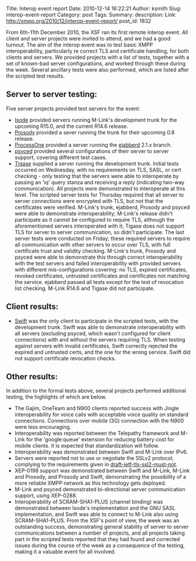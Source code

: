Title: Interop event report
Date: 2010-12-14 16:22:21
Author: ksmith
Slug: interop-event-report
Category: post
Tags: 
Summary: description:
Link: http://xmpp.org/2010/12/interop-event-report/
post_id: 1832

<!--The XSF has just finished its first remote interop event, testing basic XMPP interoperability, particularly re correct TLS and certificate handling, for both clients and servers. Projects were provided with a list of tests, together with a set of known-bad server configurations, and worked through these. The week was an outstanding success.-->


From 6th-11th December 2010, the XSF ran its first remote interop event. All client and server projects were invited to attend, and we had a good turnout. The aim of the interop event was to test basic XMPP interoperability, particularly re correct TLS and certificate handling, for both clients and servers. We provided projects with a list of tests, together with a set of known-bad server configurations, and worked through these during the week. Several ancillary tests were also performed, which are listed after the scripted test results.

## Server to server testing:

Five server projects provided test servers for the event:

* [Isode](http://www.isode.com/products/m-link.html) provided servers running M-Link's development trunk for the upcoming R15.0, and the current R14.6 release.
* [Prosody](http://prosody.im/) provided a sever running the trunk for their upcoming 0.8 release.
* [ProcessOne](http://www.process-one.net/) provided a server running the [ejabberd](http://www.ejabberd.im/) 2.1.x branch.
* [psyced](http://www.psyced.org/) provided several configurations of their server to server support, covering different test cases.
* [Tigase](http://www.tigase.org) supplied a server running the development trunk.
Initial tests occurred on Wednesday, with no requirements on TLS, SASL, or cert checking - only testing that the servers were able to interoperate by passing an 'iq' query stanza and receiving a reply (indicating two-way communication). All projects were demonstrated to interoperate at this level. The scripted server tests for Thursday required that all server to server connections were encrypted with TLS, but not that the certificates were verified. M-Link's trunk, ejabberd, Prosody and psyced were able to demonstrate interoperability; M-Link's release didn't participate as it cannot be configured to require TLS, although the aforementioned servers interoperated with it; Tigase does not support TLS for server to server communication, so didn't participate. The last server tests were conducted on Friday; these required servers to require all communication with other servers to occur over TLS, with full certificate trust and validity checking. M-Link's trunk, Prosody and psyced were able to demonstrate this through correct interoperability with the test servers and failed interoperability with provided servers with different mis-configurations covering: no TLS, expired certificates, revoked certificates, untrusted certificates and certificates not matching the service. ejabberd passed all tests except for the test of revocation list checking. M-Link R14.6 and Tigase did not participate.

## Client results:

* [Swift](http://swift.im) was the only client to participate in the scripted tests, with the development trunk.
Swift was able to demonstrate interoperability with all servers (excluding psyced, which wasn't configured for client connections) with and without the servers requiring TLS. When testing against servers with invalid certificates, Swift correctly rejected the expired and untrusted certs, and the one for the wrong service. Swift did not support certificate revocation checks.

## Other results:

In addition to the formal tests above, several projects performed additional testing, the highlights of which are below.

* The Gajim, OneTeam and N900 clients reported success with Jingle interoperability for voice calls with acceptable voice quality on standard connections. Connections over mobile (3G) connection with the N900 were less encouraging.
* Interoperability was reported between the Telepathy framework and M-Link for the 'google:queue' extension for reducing battery cost for mobile clients. It is expected that standardization will follow.
* Interoperability was demonstrated between Swift and M-Link over IPv6.
* Servers were reported not to use or negotiate the SSLv2 protocol, complying to the requirements given in [draft-ietf-tls-ssl2-must-not](http://tools.ietf.org/html/draft-ietf-tls-ssl2-must-not-03).
* XEP-0198 support was demonstrated between Swift and M-Link, M-Link and Prosody, and Prosody and Swift, demonstrating the possibility of a more reliable XMPP network as this technology gets deployed.
* M-Link and psyced demonstrated bi-directional server communication support, using XEP-0288.
* Interoperability of SCRAM-SHA1-PLUS (channel binding) was demonstrated between Isode's implementation and the GNU SASL implementation, and Swift was able to connect to M-Link also using SCRAM-SHA1-PLUS.
From the XSF's point of view, the week was an outstanding success, demonstrating general stability of server to server communications between a number of projects, and all projects taking part in the scripted tests reported that they had found and corrected issues during the course of the week as a consequence of the testing, making it a valuable event for all involved.
